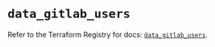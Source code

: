 # `data_gitlab_users`

Refer to the Terraform Registry for docs: [`data_gitlab_users`](https://registry.terraform.io/providers/gitlabhq/gitlab/18.5.0/docs/data-sources/users).
